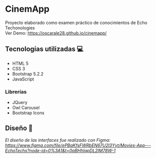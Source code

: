 # CinemApp 

Proyecto elaborado como examen práctico de conocimientos de Echo Techonologies  
Ver Demo: https://oscarale28.github.io/cinemapp/

## Tecnologías utilizadas 💻

* HTML 5
* CSS 3
* Bootstrap 5.2.2
* JavaScript
### Librerías
* JQuery
* Owl Carousel
* Bootstrap Icons

## Diseño 🎨
_El diseño de las interfaces fue realizado con Figma: https://www.figma.com/file/ePBaKfsFWRbEN67U2l3Yvt/Movies-App---EchoTechs?node-id=0%3A1&t=0aBHhlqpDL2IM78W-1_
